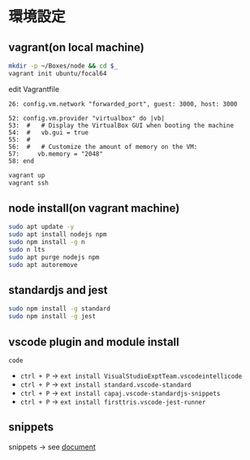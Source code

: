 # 環境設定 

## vagrant(on local machine)

```bash
mkdir -p ~/Boxes/node && cd $_
vagrant init ubuntu/focal64
```

edit Vagrantfile

```
26: config.vm.network "forwarded_port", guest: 3000, host: 3000

52: config.vm.provider "virtualbox" do |vb|
53:  #   # Display the VirtualBox GUI when booting the machine
54:  #   vb.gui = true
55:  #
56:  #   # Customize the amount of memory on the VM:
57:     vb.memory = "2048"
58: end
```

```bash
vagrant up
vagrant ssh
```

## node install(on vagrant machine)

```sh
sudo apt update -y
sudo apt install nodejs npm
sudo npm install -g n
sudo n lts
sudo apt purge nodejs npm
sudo apt autoremove
```

## standardjs and jest

```sh
sudo npm install -g standard
sudo npm install -g jest
```

## vscode plugin and module install

```code```

- `ctrl + P` -> `ext install VisualStudioExptTeam.vscodeintellicode`
- `ctrl + P` -> `ext install standard.vscode-standard`
- `ctrl + P` -> `ext install capaj.vscode-standardjs-snippets`
- `ctrl + P` -> `ext install firsttris.vscode-jest-runner`

## snippets

snippets -> see [document](../snippet/README.md)
